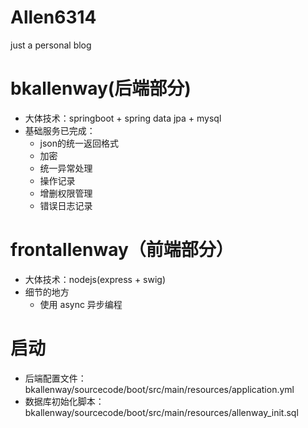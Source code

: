 # Allen6314 

just a personal blog

# bkallenway(后端部分)

- 大体技术：springboot + spring data jpa + mysql 
- 基础服务已完成：
  - json的统一返回格式
  - 加密
  - 统一异常处理
  - 操作记录
  - 增删权限管理
  - 错误日志记录

# frontallenway（前端部分）

- 大体技术：nodejs(express + swig)
- 细节的地方
  - 使用 async 异步编程

# 启动

- 后端配置文件： bkallenway/sourcecode/boot/src/main/resources/application.yml
- 数据库初始化脚本：bkallenway/sourcecode/boot/src/main/resources/allenway_init.sql
